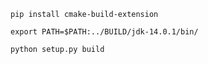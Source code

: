 ```pip install cmake-build-extension```

```export PATH=$PATH:../BUILD/jdk-14.0.1/bin/```

```python setup.py build```

